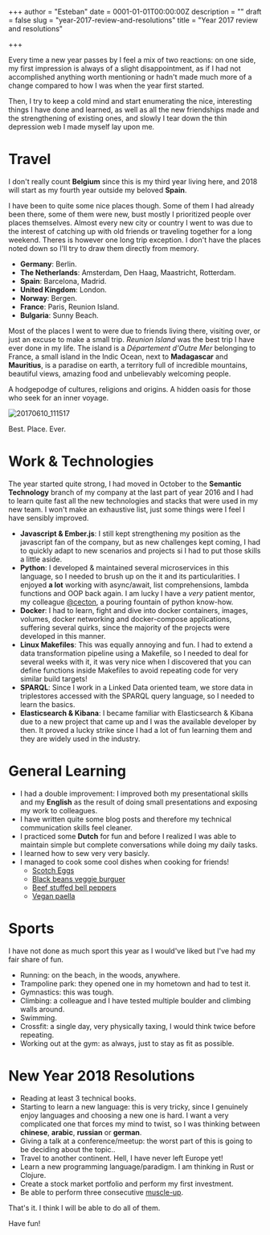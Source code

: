 +++
author = "Esteban"
date = 0001-01-01T00:00:00Z
description = ""
draft = false
slug = "year-2017-review-and-resolutions"
title = "Year 2017 review and resolutions"

+++


Every time a new year passes by I feel a mix of two reactions: on one side, my first impression is always of a slight disappointment, as if I had not accomplished anything worth mentioning or hadn't made much more of a change compared to how I was when the year first started.

Then, I try to keep a cold mind and start enumerating the nice, interesting things I have done and learned, as well as all the new friendships made and the strengthening of existing ones, and slowly I tear down the thin depression web I made myself lay upon me.



# Travel

I don't really count **Belgium** since this is my third year living here, and 2018 will start as my fourth year outside my beloved **Spain**.

I have been to quite some nice places though. Some of them I had already been there, some of them were new, bust mostly I prioritized people over places themselves. Almost every new city or country I went to was due to the interest of catching up with old friends or traveling together for a long weekend. Theres is however one long trip exception. I don't have the places noted down so I'll try to draw them directly from memory.

* **Germany**: Berlin.
* **The Netherlands**: Amsterdam, Den Haag, Maastricht, Rotterdam.
* **Spain**: Barcelona, Madrid.
* **United Kingdom**: London.
* **Norway**: Bergen.
* **France**: Paris, Reunion Island.
* **Bulgaria**: Sunny Beach.

Most of the places I went to were due to friends living there, visiting over, or just an excuse to make a small trip. *Reunion Island* was the best trip I have ever done in my life. The island is a *Département d'Outre Mer* belonging to France, a small island in the Indic Ocean, next to **Madagascar** and **Mauritius**, is a paradise on earth, a territory full of incredible mountains, beautiful views, amazing food and unbelievably welcoming people.

A hodgepodge of cultures, religions and origins. A hidden oasis for those who seek for an inner voyage.

![20170610_111517](/content/images/2018/01/20170610_111517.jpg)

Best. Place. Ever.


# Work & Technologies

The year started quite strong, I had moved in October to the **Semantic Technology** branch of my company at the last part of year 2016 and I had to learn quite fast all the new technologies and stacks that were used in my new team. I won't make an exhaustive list, just some things were I feel I have sensibly improved.

* **Javascript & Ember.js**: I still kept strengthening my position as the javascript fan of the company, but as new challenges kept coming, I had to quickly adapt to new scenarios and projects si I had to put those skills a little aside.
* **Python**: I developed & maintained several microservices in this language, so I needed to brush up on the it and its particularities. I enjoyed **a lot** working with async/await, list comprehensions, lambda functions and OOP back again. I am lucky I have a *very* patient mentor, my colleague [@cecton](https://twitter.com/CecileTonglet), a pouring fountain of python know-how.
* **Docker**: I had to learn, fight and dive into docker containers, images, volumes, docker networking and docker-compose applications, suffering several quirks, since the majority of the projects were developed in this manner.
* **Linux Makefiles**: This was equally annoying and fun. I had to extend a data transformation pipeline using a Makefile, so I needed to deal for several weeks with it, it was very nice when I discovered that you can define functions inside Makefiles to avoid repeating code for very similar build targets!
* **SPARQL**: Since I work in a Linked Data oriented team, we store data in triplestores accessed with the SPARQL query language, so I needed to learn the basics.
* **Elasticsearch & Kibana**: I became familiar with Elasticsearch & Kibana due to a new project that came up and I was the available developer by then. It proved a lucky strike since I had a lot of fun learning them and they are widely used in the industry.





# General Learning

* I had a double improvement: I improved both my presentational skills and my **English** as the result of doing small presentations and exposing my work to colleagues.
* I have written quite some blog posts and therefore my technical communication skills feel cleaner.
* I practiced some **Dutch** for fun and before I realized I was able to maintain simple but complete conversations while doing my daily tasks.
* I learned how to sew very very basicly.
* I managed to cook some cool dishes when cooking for friends!
  - [Scotch Eggs](http://allrecipes.com/recipe/9482/scotch-eggs/)
  - [Black beans veggie burguer](http://allrecipes.com/recipe/85452/homemade-black-bean-veggie-burgers/)
  - [Beef stuffed bell peppers](http://allrecipes.com/recipe/236359/beef-and-rice-stuffed-bell-peppers/)
  - [Vegan paella](http://allrecipes.com/recipe/238153/vegan-paella/)



# Sports

I have not done as much sport this year as I would've liked but I've had my fair share of fun.

* Running: on the beach, in the woods, anywhere.
* Trampoline park: they opened one in my hometown and had to test it.
* Gymnastics: this was tough.
* Climbing: a colleague and I have tested multiple boulder and climbing walls around.
* Swimming.
* Crossfit: a single day, very physically taxing, I would think twice before repeating.
* Working out at the gym: as always, just to stay as fit as possible.

# New Year 2018 Resolutions

* Reading at least 3 technical books.
* Starting to learn a new language: this is very tricky, since I genuinely enjoy languages and choosing a new one is hard. I want a very complicated one that forces my mind to twist, so I was thinking between **chinese**, **arabic**, **russian** or **german**.
* Giving a talk at a conference/meetup: the worst part of this is going to be deciding about the topic..
* Travel to another continent. Hell, I have never left Europe yet!
* Learn a new programming language/paradigm. I am thinking in Rust or Clojure.
* Create a stock market portfolio and perform my first investment.
* Be able to perform three consecutive [muscle-up](https://en.wikipedia.org/wiki/Muscle-up).


That's it. I think I will be able to do all of them.


Have fun!

